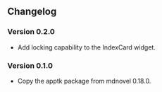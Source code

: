 ## Changelog


### Version 0.2.0

- Add locking capability to the IndexCard widget.

### Version 0.1.0

- Copy the apptk package from mdnovel 0.18.0.



